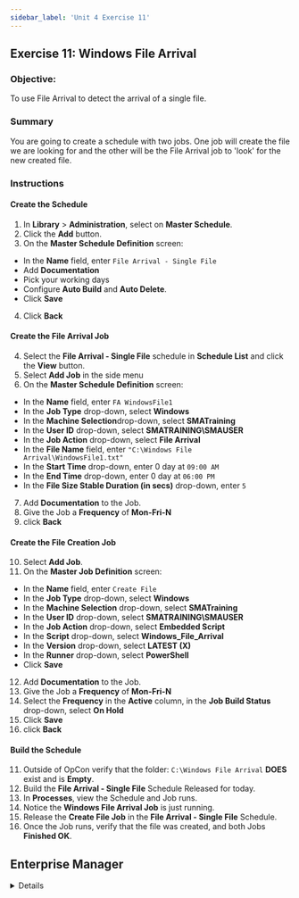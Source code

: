 ```yaml
---
sidebar_label: 'Unit 4 Exercise 11'
---
```


## Exercise 11: Windows File Arrival

### Objective:

To use File Arrival to detect the arrival of a single file.

### Summary

You are going to create a schedule with two jobs. One job will create the file we are looking for and the other will be the File Arrival job to 'look' for the new created file.

### Instructions

#### Create the Schedule

1. In **Library** > **Administration**, select on **Master Schedule**. 
2. Click the **Add** button.
3. On the **Master Schedule Definition** screen:
* In the **Name** field, enter ```File Arrival - Single File```
* Add **Documentation**
* Pick your working days
* Configure **Auto Build** and **Auto Delete**.
* Click **Save**
4. Click **Back**

#### Create the File Arrival Job

4. Select the **File Arrival - Single File** schedule in **Schedule List** and click the **View** button.
5. Select **Add Job** in the side menu 
6. On the **Master Schedule Definition** screen:
* In the **Name** field, enter ```FA WindowsFile1```
* In the **Job Type** drop-down, select **Windows**
* In the **Machine Selection**drop-down, select **SMATraining**
* In the **User ID** drop-down, select **SMATRAINING\SMAUSER**
* In the **Job Action** drop-down, select **File Arrival**
* In the **File Name** field, enter ```"C:\Windows File Arrival\WindowsFile1.txt"```
* In the **Start Time** drop-down, enter 0 day at ```09:00 AM```
* In the **End Time** drop-down, enter 0 day at ```06:00 PM```
* In the **File Size Stable Duration (in secs)** drop-down, enter ```5```
7. Add **Documentation** to the Job.
8. Give the Job a **Frequency** of **Mon-Fri-N**
9. click **Back**

#### Create the File Creation Job

10. Select **Add Job**.
11. On the **Master Job Definition** screen:
* In the **Name** field, enter ```Create File```
* In the **Job Type** drop-down, select **Windows**
* In the **Machine Selection** drop-down, select **SMATraining**
* In the **User ID** drop-down, select **SMATRAINING\SMAUSER**
* In the **Job Action** drop-down, select **Embedded Script**
* In the **Script** drop-down, select **Windows_File_Arrival**
* In the **Version** drop-down, select **LATEST (X)**
* In the **Runner** drop-down, select **PowerShell**
* Click **Save**
12. Add **Documentation** to the Job.
13. Give the Job a **Frequency** of **Mon-Fri-N**
14. Select the **Frequency** in the **Active** column, in the **Job Build Status** drop-down, select **On Hold**
15. Click **Save**
16. click **Back**

#### Build the Schedule
11. Outside of OpCon verify that the folder: ```C:\Windows File Arrival``` **DOES** exist and is **Empty**.
12. Build the **File Arrival - Single File** Schedule Released for today.
13. In **Processes**, view the Schedule and Job runs.  
14. Notice the **Windows File Arrival Job** is just running.
15. Release the **Create File Job** in the **File Arrival - Single File** Schedule.  
16. Once the Job runs, verify that the file was created, and both Jobs **Finished OK**.


## Enterprise Manager

<details>

:::tip [Walkthrough Video - Unit 4 Exercise 11](../static/videobasic/U4E11.mp4)

:::


1. Add a new **Schedule** called **Windows File Arrival**, add **Documentation** and use the default values for the Schedule.
2. In the **Job Master** add a new Job to the **Windows File Arrival** Schedule.
 * **Name**: **Windows File Arrival Job**
 * **Job Type**: ```Windows```
 * **Primary Machine**: ```SMATraining```
 * **Job Action**: ```File Arrival```
 * **User ID**: ```SMATRAINING\SMAUSER```
 * **File Name**: ```“C:\Windows File Arrival\WindowsFile1.txt”```
 * **Start Time**: ```0900```
 * **End Time**: ```1700```
 * **File Size Stable Duration (in secs)**: ```5```
3. Give the Job a **Frequency** of **Mon-Fri-N**
4. Add **Documentation** to the Job.
5. With **Windows File Arrival** Schedule still selected in the **Job Master** click the **Add** button on the Job Master toolbar (or press Ctrl+N) to add a new Job.
 * **Name**: **Create File**
 * **Job Type**: ```Windows```
 * **Primary Machine**: ```SMATraining```
 * **Job Action**: ```Embedded Script```
 * **User ID**: ```SMATRAINING\SMAUSER```
 * **Script**: ```Windows_File_Arrival```
 * **Version**: ```LATEST```
 * **Runner**: ```PowerShell```
 * **Arguments**: Do not type anything (leave it blank)
 * Save the Job
6. Give the Job the **Frequency** of ```Mon-Fri-N```. 
 * Give the Job a **Job Build Status**, of **On Hold**.
7. Close the **Schedule Master** and the **Job Master**.
8. Outside of OpCon verify that the folder: ```C:\Windows File Arrival```
Does exist and is **empty**.
9. Back to **EM**, build the **Windows File Arrival** Schedule Released for today only.
10. Switch to one of the **Operations views**.  
11. Notice the **Windows File Arrival Job** is just running.
12. Release the **Create File Job** in the **Windows File Arrival** Schedule.  
13. Once the Job runs, verify that the file was created, and both Jobs **Finished OK**.

</details>